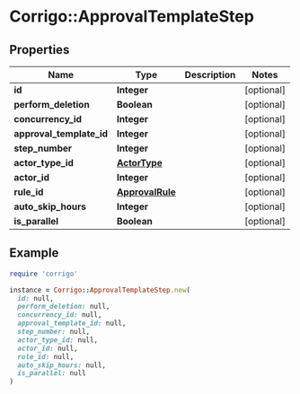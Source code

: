 # Corrigo::ApprovalTemplateStep

## Properties

| Name | Type | Description | Notes |
| ---- | ---- | ----------- | ----- |
| **id** | **Integer** |  | [optional] |
| **perform_deletion** | **Boolean** |  | [optional] |
| **concurrency_id** | **Integer** |  | [optional] |
| **approval_template_id** | **Integer** |  | [optional] |
| **step_number** | **Integer** |  | [optional] |
| **actor_type_id** | [**ActorType**](ActorType.md) |  | [optional] |
| **actor_id** | **Integer** |  | [optional] |
| **rule_id** | [**ApprovalRule**](ApprovalRule.md) |  | [optional] |
| **auto_skip_hours** | **Integer** |  | [optional] |
| **is_parallel** | **Boolean** |  | [optional] |

## Example

```ruby
require 'corrigo'

instance = Corrigo::ApprovalTemplateStep.new(
  id: null,
  perform_deletion: null,
  concurrency_id: null,
  approval_template_id: null,
  step_number: null,
  actor_type_id: null,
  actor_id: null,
  rule_id: null,
  auto_skip_hours: null,
  is_parallel: null
)
```


